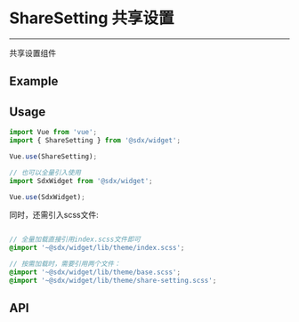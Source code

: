 # ShareSetting 共享设置
---
共享设置组件

## Example

<Common-BasicUsage>
<widget-share-setting-index></widget-share-setting-index>
  <highlight-code slot="codeText" lang="vue">
    <sdxw-share-setting
        :visible.sync="dialogVisible"
        :default-users="shareForm.users"
        :default-groups="shareForm.groups"
        :default-share-type="shareForm.shareType"
        @confirm-edit="confirmEdit"
    />
  </highlight-code>
  </Common-BasicUsage>

## Usage

```js
import Vue from 'vue';
import { ShareSetting } from '@sdx/widget';

Vue.use(ShareSetting);

// 也可以全量引入使用
import SdxWidget from '@sdx/widget';

Vue.use(SdxWidget);
```

同时，还需引入scss文件:

```scss

// 全量加载直接引用index.scss文件即可
@import '~@sdx/widget/lib/theme/index.scss';

// 按需加载时，需要引用两个文件：
@import '~@sdx/widget/lib/theme/base.scss';
@import '~@sdx/widget/lib/theme/share-setting.scss';

```


## API

 <widget-share-setting-api />